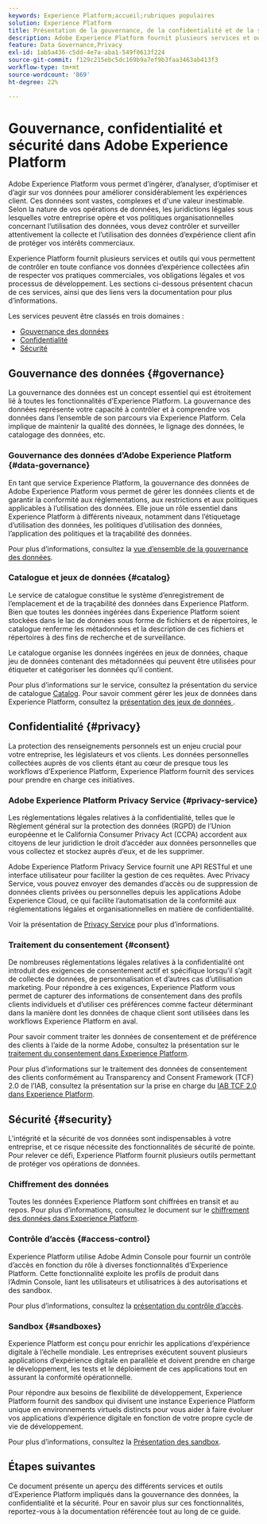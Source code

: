 ```yaml
---
keywords: Experience Platform;accueil;rubriques populaires
solution: Experience Platform
title: Présentation de la gouvernance, de la confidentialité et de la sécurité
description: Adobe Experience Platform fournit plusieurs services et outils qui vous permettent de contrôler en toute confiance vos données d’expérience collectées afin de respecter vos pratiques commerciales, vos obligations légales et votre processus de développement.
feature: Data Governance,Privacy
exl-id: 1ab5a436-c5dd-4e7a-aba1-549f0613f224
source-git-commit: f129c215ebc5dc169b9a7ef9b3faa3463ab413f3
workflow-type: tm+mt
source-wordcount: '869'
ht-degree: 22%

---
```


# Gouvernance, confidentialité et sécurité dans Adobe Experience Platform

Adobe Experience Platform vous permet d’ingérer, d’analyser, d’optimiser et d’agir sur vos données pour améliorer considérablement les expériences client. Ces données sont vastes, complexes et d&#39;une valeur inestimable. Selon la nature de vos opérations de données, les juridictions légales sous lesquelles votre entreprise opère et vos politiques organisationnelles concernant l’utilisation des données, vous devez contrôler et surveiller attentivement la collecte et l’utilisation des données d’expérience client afin de protéger vos intérêts commerciaux.

Experience Platform fournit plusieurs services et outils qui vous permettent de contrôler en toute confiance vos données d’expérience collectées afin de respecter vos pratiques commerciales, vos obligations légales et vos processus de développement. Les sections ci-dessous présentent chacun de ces services, ainsi que des liens vers la documentation pour plus d’informations.

Les services peuvent être classés en trois domaines :

* [Gouvernance des données](#governance)
* [Confidentialité   ](#privacy)
* [Sécurité](#security)

## Gouvernance des données {#governance}

La gouvernance des données est un concept essentiel qui est étroitement lié à toutes les fonctionnalités d’Experience Platform. La gouvernance des données représente votre capacité à contrôler et à comprendre vos données dans l’ensemble de son parcours via Experience Platform. Cela implique de maintenir la qualité des données, le lignage des données, le catalogage des données, etc.

### Gouvernance des données d’Adobe Experience Platform {#data-governance}

En tant que service Experience Platform, la gouvernance des données de Adobe Experience Platform vous permet de gérer les données clients et de garantir la conformité aux réglementations, aux restrictions et aux politiques applicables à l’utilisation des données. Elle joue un rôle essentiel dans Experience Platform à différents niveaux, notamment dans l’étiquetage d’utilisation des données, les politiques d’utilisation des données, l’application des politiques et la traçabilité des données.

Pour plus d’informations, consultez la [vue d’ensemble de la gouvernance des données](../../data-governance/home.md).

### Catalogue et jeux de données {#catalog}

Le service de catalogue constitue le système d’enregistrement de l’emplacement et de la traçabilité des données dans Experience Platform. Bien que toutes les données ingérées dans Experience Platform soient stockées dans le lac de données sous forme de fichiers et de répertoires, le catalogue renferme les métadonnées et la description de ces fichiers et répertoires à des fins de recherche et de surveillance.

Le catalogue organise les données ingérées en jeux de données, chaque jeu de données contenant des métadonnées qui peuvent être utilisées pour étiqueter et catégoriser les données qu’il contient.

Pour plus d’informations sur le service, consultez la présentation du service de catalogue [Catalog](../../catalog/home.md). Pour savoir comment gérer les jeux de données dans Experience Platform, consultez la [ présentation des jeux de données ](../../catalog/datasets/overview.md).

## Confidentialité    {#privacy}

La protection des renseignements personnels est un enjeu crucial pour votre entreprise, les législateurs et vos clients. Les données personnelles collectées auprès de vos clients étant au cœur de presque tous les workflows d’Experience Platform, Experience Platform fournit des services pour prendre en charge ces initiatives.

### Adobe Experience Platform Privacy Service  {#privacy-service}

Les réglementations légales relatives à la confidentialité, telles que le Règlement général sur la protection des données (RGPD) de l’Union européenne et le California Consumer Privacy Act (CCPA) accordent aux citoyens de leur juridiction le droit d’accéder aux données personnelles que vous collectez et stockez auprès d’eux, et de les supprimer.

Adobe Experience Platform Privacy Service fournit une API RESTful et une interface utilisateur pour faciliter la gestion de ces requêtes. Avec Privacy Service, vous pouvez envoyer des demandes d’accès ou de suppression de données clients privées ou personnelles depuis les applications Adobe Experience Cloud, ce qui facilite l’automatisation de la conformité aux réglementations légales et organisationnelles en matière de confidentialité.

Voir la présentation de [Privacy Service](../../privacy-service/home.md) pour plus d’informations.

### Traitement du consentement {#consent}

De nombreuses réglementations légales relatives à la confidentialité ont introduit des exigences de consentement actif et spécifique lorsqu’il s’agit de collecte de données, de personnalisation et d’autres cas d’utilisation marketing. Pour répondre à ces exigences, Experience Platform vous permet de capturer des informations de consentement dans des profils clients individuels et d’utiliser ces préférences comme facteur déterminant dans la manière dont les données de chaque client sont utilisées dans les workflows Experience Platform en aval.

Pour savoir comment traiter les données de consentement et de préférence des clients à l’aide de la norme Adobe, consultez la présentation sur le [traitement du consentement dans Experience Platform](./consent/adobe/overview.md).

Pour plus d’informations sur le traitement des données de consentement des clients conformément au Transparency and Consent Framework (TCF) 2.0 de l’IAB, consultez la présentation sur la prise en charge du [IAB TCF 2.0 dans Experience Platform](./consent/iab/overview.md).

## Sécurité {#security}

L&#39;intégrité et la sécurité de vos données sont indispensables à votre entreprise, et ce risque nécessite des fonctionnalités de sécurité de pointe. Pour relever ce défi, Experience Platform fournit plusieurs outils permettant de protéger vos opérations de données.

### Chiffrement des données

Toutes les données Experience Platform sont chiffrées en transit et au repos. Pour plus d’informations, consultez le document sur le [chiffrement des données dans Experience Platform](./encryption.md).

### Contrôle d’accès {#access-control}

Experience Platform utilise Adobe Admin Console pour fournir un contrôle d’accès en fonction du rôle à diverses fonctionnalités d’Experience Platform. Cette fonctionnalité exploite les profils de produit dans l’Admin Console, liant les utilisateurs et utilisatrices à des autorisations et des sandbox.

Pour plus d’informations, consultez la [présentation du contrôle d’accès](../../access-control/home.md).

### Sandbox {#sandboxes}

Experience Platform est conçu pour enrichir les applications d’expérience digitale à l’échelle mondiale. Les entreprises exécutent souvent plusieurs applications d’expérience digitale en parallèle et doivent prendre en charge le développement, les tests et le déploiement de ces applications tout en assurant la conformité opérationnelle.

Pour répondre aux besoins de flexibilité de développement, Experience Platform fournit des sandbox qui divisent une instance Experience Platform unique en environnements virtuels distincts pour vous aider à faire évoluer vos applications d’expérience digitale en fonction de votre propre cycle de vie de développement.

Pour plus d’informations, consultez la [Présentation des sandbox](../../sandboxes/home.md).

## Étapes suivantes

Ce document présente un aperçu des différents services et outils d’Experience Platform impliqués dans la gouvernance des données, la confidentialité et la sécurité. Pour en savoir plus sur ces fonctionnalités, reportez-vous à la documentation référencée tout au long de ce guide.
